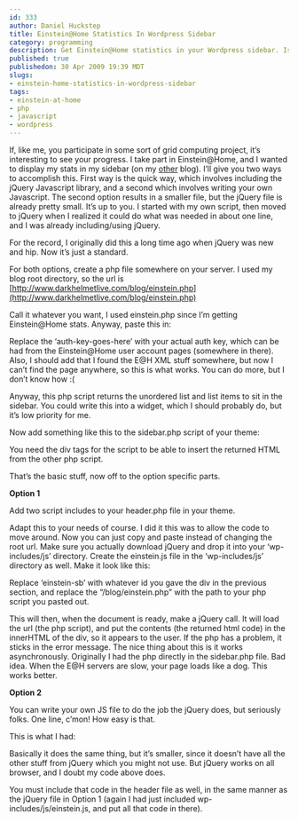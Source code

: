 ```yaml
--- 
id: 333
author: Daniel Huckstep
title: Einstein@Home Statistics In Wordpress Sidebar
category: programming
description: Get Einstein@Home statistics in your Wordpress sidebar. Is this meta tag really needed?
published: true
publishedon: 30 Apr 2009 19:39 MDT
slugs: 
- einstein-home-statistics-in-wordpress-sidebar
tags: 
- einstein-at-home
- php
- javascript
- wordpress
---
```

If, like me, you participate in some sort of grid computing project,
it’s interesting to see your progress. I take part in Einstein@Home, and
I wanted to display my stats in my sidebar (on my
[other](http://www.darkhelmetlive.com) blog). I’ll give you two ways to
accomplish this. First way is the quick way, which involves including
the jQuery Javascript library, and a second which involves writing your
own Javascript. The second option results in a smaller file, but the
jQuery file is already pretty small. It’s up to you. I started with my
own script, then moved to jQuery when I realized it could do what was
needed in about one line, and I was already including/using jQuery.

For the record, I originally did this a long time ago when jQuery was
new and hip. Now it’s just a standard.

For both options, create a php file somewhere on your server. I used my
blog root directory, so the url is
[http://www.darkhelmetlive.com/blog/einstein.php](http://www.darkhelmetlive.com/blog/einstein.php)

Call it whatever you want, I used einstein.php since I’m getting
Einstein@Home stats. Anyway, paste this in:

<script type="text/javascript" src="http://gist.github.com/177772.js?file=einstein.php">
</script>
Replace the ‘auth-key-goes-here’ with your actual auth key, which can be
had from the Einstein@Home user account pages (somewhere in there).
Also, I should add that I found the E@H XML stuff somewhere, but now I
can’t find the page anywhere, so this is what works. You can do more,
but I don’t know how :(

Anyway, this php script returns the unordered list and list items to sit
in the sidebar. You could write this into a widget, which I should
probably do, but it’s low priority for me.

Now add something like this to the sidebar.php script of your theme:

<script type="text/javascript" src="http://gist.github.com/177772.js?file=sidebar.html">
</script>
You need the div tags for the script to be able to insert the returned
HTML from the other php script.

That’s the basic stuff, now off to the option specific parts.

**Option 1**

Add two script includes to your header.php file in your theme.

<script type="text/javascript" src="http://gist.github.com/177772.js?file=script-tags.php">
</script>
Adapt this to your needs of course. I did it this was to allow the code
to move around. Now you can just copy and paste instead of changing the
root url. Make sure you actually download jQuery and drop it into your
‘wp-includes/js’ directory. Create the einstein.js file in the
‘wp-includes/js’ directory as well. Make it look like this:

<script type="text/javascript" src="http://gist.github.com/177772.js?file=einstein.js">
</script>
Replace ‘einstein-sb’ with whatever id you gave the div in the previous
section, and replace the “/blog/einstein.php” with the path to your php
script you pasted out.

This will then, when the document is ready, make a jQuery call. It will
load the url (the php script), and put the contents (the returned html
code) in the innerHTML of the div, so it appears to the user. If the php
has a problem, it sticks in the error message. The nice thing about this
is it works asynchronously. Originally I had the php directly in the
sidebar.php file. Bad idea. When the E@H servers are slow, your page
loads like a dog. This works better.

**Option 2**

You can write your own JS file to do the job the jQuery does, but
seriously folks. One line, c’mon! How easy is that.

This is what I had:

<script type="text/javascript" src="http://gist.github.com/177772.js?file=einstein-by-hand.js">
</script>
Basically it does the same thing, but it’s smaller, since it doesn’t
have all the other stuff from jQuery which you might not use. But jQuery
works on all browser, and I doubt my code above does.

You must include that code in the header file as well, in the same
manner as the jQuery file in Option 1 (again I had just included
wp-includes/js/einstein.js, and put all that code in there).